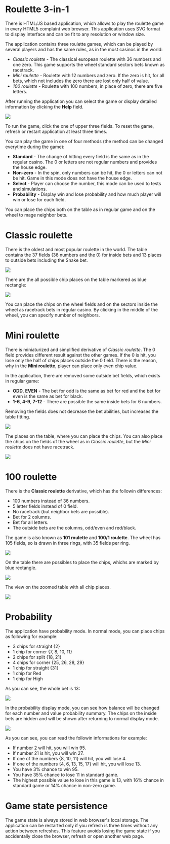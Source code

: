 # Roulette 3\-in\-1

There is HTML/JS based application, which allows to play the roulette game in every HTML5 complaint web browser\. This application uses SVG format to display interface and can be fit to any resolution or window size\.

The application contains three roulette games, which can be played by several players and has the same rules, as in the most casinos in the world:


* *Classic roulette* \- The classical european roulette with 36 numbers and one zero\. This game supports the wheel standard sectors bets known as racetrack\.
* *Mini roulette* \- Roulette with 12 numbers and zero\. If the zero is hit, for all bets, which not includes the zero there are lost only half of value\.
* *100 roulette* \- Roulette with 100 numbers, in place of zero, there are five letters\.

After running the application you can select the game or display detailed information by clicking the **Help** field\.

![](Readme/Intro.png "")

To run the game, click the one of upper three fields\. To reset the game, refresh or restart application at least three times\.

You can play the game in one of four methods \(the method can be changed everytime during the game\):


* **Standard** \- The change of hitting every field is the same as in the regular casino\. The 0 or letters are not regular numbers and provides the house edge\.
* **Non\-zero** \- In the spin, only numbers can be hit, the 0 or letters can not be hit\. Game in this mode does not have the house edge\.
* **Select** \- Player can choose the number, this mode can be used to tests and simulations\.
* **Probability** \- Display win and lose probability and how much player will win or lose for each field\.

You can place the chips both on the table as in regular game and on the wheel to mage neighbor bets\.

# Classic roulette

There is the oldest and most popular roulette in the world\. The table contains the 37 fields \(36 numbers and the 0\) for inside bets and 13 places to outside bets including the Snake bet\.

![](Readme/Game1.png "")

There are the all possible chip places on the table markered as blue rectangle:

![](Readme/Game1s.png "")

You can place the chips on the wheel fields and on the sectors inside the wheel as racetrack bets in regular casino\. By clicking in the middle of the wheel, you can specify number of neighbors\.

# Mini roulette

There is miniaturized and simplified derivative of *Classic roulette*\. The 0 field provides different result against the other games\. If the 0 is hit, you lose only the half of chips places outside the 0 field\. There is the reason, why in the **Mini roulette**, player can place only even chip value\.

In the application, there are removed some outside bet fields, which exists in regular game:


* **ODD**, **EVEN** \- The bet for odd is the same as bet for red and the bet for even is the same as bet for black\.
* **1\-6**, **4\-9**, **7\-12** \- There are possible the same inside bets for 6 numbers\.

Removing the fields does not decrease the bet abilities, but increases the table fitting\.

![](Readme/Game2.png "")

The places on the table, where you can place the chips\. You can also place the chips on the fields of the wheel as in *Classic roulette*, but the *Mini roulette* does not have racetrack\.

![](Readme/Game2s.png "")

# 100 roulette

There is the **Classic roulette** derivative, which has the followin differences:


* 100 numbers instead of 36 numbers\.
* 5 letter fields instead of 0 field\.
* No racetrack \(but neighbor bets are possible\)\.
* Bet for 2 columns\.
* Bet for all letters\.
* The outside bets are the columns, odd/even and red/black\.

The game is also known as **101 roulette** and **100/1 roulette**\. The wheel has 105 fields, so is drawn in three rings, with 35 fields per ring\.

![](Readme/Game3.png "")

On the table there are possibles to place the chips, whichs are marked by blue rectangle\.

![](Readme/Game3s.png "")

The view on the zoomed table with all chip places\.

![](Readme/Game3s2.png "")

# Probability

The application have probability mode\. In normal mode, you can place chips as following for example:


* 3 chips for straight \{2\}
* 1 chip for corner \{7, 8, 10, 11\}
* 2 chips for split \{18, 21\}
* 4 chips for corner \{25, 26, 28, 29\}
* 1 chip for straight \{31\}
* 1 chip for Red
* 1 chip for High

As you can see, the whole bet is 13:

![](Readme/Prob1.png "")

In the probability display mode, you can see how balance will be changed for each number and value probability summary\. The chips on the inside bets are hidden and will be shown after returning to normal display mode\.

![](Readme/Prob2.png "")

As you can see, you can read the followin informations for example:


* If number 2 will hit, you will win 95\.
* If number 21 is hit, you will win 27\.
* If one of the numbers \{8, 10, 11\} will hit, you will lose 4\.
* If one of the numbers \{4, 6, 13, 15, 17\} will hit, you will lose 13\.
* You have 3% chance to win 95\.
* You have 35% chance to lose 11 in standard game\.
* The highest possible value to lose in this game is 13, with 16% chance in standard game or 14% chance in non\-zero game\.

# Game state persistence

The game state is always stored in web browser's local storage\. The application can be restarted only if you refresh is three times without any action between refreshes\. This feature avoids losing the game state if you accidentally close the browser, refresh or open another web page\.




